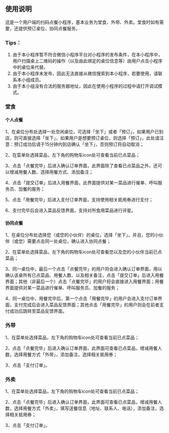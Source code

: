 ## 使用说明

这是一个用户端的扫码点餐小程序，基本业务为堂食、外带、外卖。堂食时如有需要，还提供预订桌位、协同点餐服务。

### Tips：

1. 由于本小程序暂不符合微信小程序平台对小程序的发布条件，在本小程序中，用户扫描桌上二维码的操作（以及由此绑定的桌位信息等）由用户点击小程序中的桌位来代替。
2. 由于本小程序未发布，因此无法直接从微信搜索到本小程序，若要使用，请联系本小组成员。
3. 由于本小组没有合法的服务器地址，因此在使用小程序的过程中请打开调试模式。

### 堂食

#### 个人点餐

1、在桌位分布处选择一处空闲桌位，可选择「坐下」或者「预订」，如果用户已到店，则可直接选择「坐下」，如果用户是想要预订桌位，则选择「预订」，此处请注意：预订成功后请于15分钟内到店确认「坐下」，否则预订将自动取消；

2、在菜单处选择菜品，左下角的购物车icon处可查看当前已点菜品；

3、点击「点餐完毕」后进入确认订单界面，此界面除了查看已点菜品之外，还可以增减用餐人数、选择用餐方式、添加备注；

4、点击「提交订单」后进入用餐界面，此界面提供对某一菜品进行催单、呼叫服务员、加餐的服务；

5、点击「用餐完毕」后进入支付订单界面，支持使用相关抵用券进行支付；

6、支付完毕后会进入菜品反馈界面，支持对所食用菜品进行评星。

#### 协同点餐

1、在桌位分布处选择您（或您的小伙伴）的桌位，选择「坐下」，并且，您的小伙伴（或您）需要点击同一处桌位，确认进入协同点餐；

2、在菜单处选择菜品，左下角的购物车icon处可查看您以及您的小伙伴当前已点菜品；

3、同一桌位中，最后一个点击「点餐完毕」的用户将会进入确认订单界面，用以确认该桌所有已点菜品、用餐人数、以及相关备注，点击「提交订单」后进入用餐界面；其他（非最后一个）点击「点餐完毕」的用户将会直接进入用餐界面；用餐界面提供对某一菜品进行催单、呼叫服务员、加餐的服务；

4、同一桌位中，用餐完毕后，第一个点击「用餐完毕」的用户会进入支付订单界面，支付完成后会进入菜品反馈界面；其他点击「用餐完毕」的用户则会在前者支付成功后跳转至菜品反馈界面。

### 外带

1、在菜单处选择菜品，左下角的购物车icon处可查看当前已点菜品；

2、点击「点餐完毕」后进入确认订单界面，此界面可查看已点菜品，增减用餐人数，选择用餐方式「外带」，添加备注，选择相关抵用券；

3、点击「支付订单」。

### 外卖

1、在菜单处选择菜品，左下角的购物车icon处可查看当前已点菜品；

2、点击「点餐完毕」后进入确认订单界面，此界面可查看已点菜品，增减用餐人数，选择用餐方式「外卖」，填写送餐信息（地址、联系人、电话），添加备注，选择相关抵用券；

3、点击「支付订单」。
